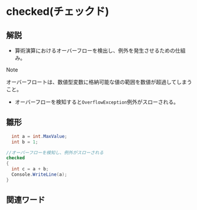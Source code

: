 # checked(チェックド)  

## 解説  
* 算術演算におけるオーバーフローを検出し、例外を発生させるための仕組み。
>[!NOTE]
>オーバーフロートは、数値型変数に格納可能な値の範囲を数値が超過してしまうこと。

  
* オーバーフローを検知すると`OverflowException`例外がスローされる。
    
## 雛形   
```C#
  int a = int.MaxValue;
  int b = 1;

//オーバーフローを検知し、例外がスローされる
checked
{
  int c = a + b;
  Console.WriteLine(a);
}
```
## 関連ワード  

